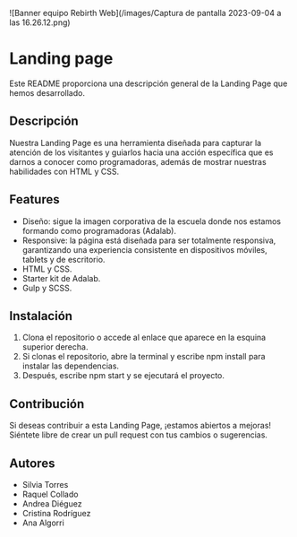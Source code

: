 ![Banner equipo Rebirth Web](/images/Captura de pantalla 2023-09-04 a las 16.26.12.png)


# Landing page 

Este README proporciona una descripción general de la Landing Page que hemos desarrollado. 


## Descripción

Nuestra Landing Page es una herramienta diseñada para capturar la atención de los visitantes y guiarlos hacia una acción específica que es darnos a conocer como programadoras, además de mostrar nuestras habilidades con HTML y CSS.


## Features

- Diseño: sigue la imagen corporativa de la escuela donde nos estamos formando como programadoras (Adalab).
- Responsive: la página está diseñada para ser totalmente responsiva, garantizando una experiencia consistente en dispositivos móviles, tablets y de escritorio.
- HTML y CSS.
- Starter kit de Adalab.
- Gulp y SCSS.

## Instalación

1. Clona el repositorio o accede al enlace que aparece en la esquina superior derecha.
2. Si clonas el repositorio, abre la terminal y escribe npm install para instalar las dependencias.
3. Después, escribe npm start y se ejecutará el proyecto.

    
## Contribución

Si deseas contribuir a esta Landing Page, ¡estamos abiertos a mejoras! Siéntete libre de crear un pull request con tus cambios o sugerencias.


## Autores

- Silvia Torres
- Raquel Collado
- Andrea Diéguez
- Cristina Rodríguez
- Ana Algorri

